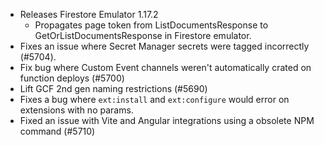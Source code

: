- Releases Firestore Emulator 1.17.2
  - Propagates page token from ListDocumentsResponse to GetOrListDocumentsResponse in Firestore emulator.
- Fixes an issue where Secret Manager secrets were tagged incorrectly (#5704).
- Fix bug where Custom Event channels weren't automatically crated on function deploys (#5700)
- Lift GCF 2nd gen naming restrictions (#5690)
- Fixes a bug where `ext:install` and `ext:configure` would error on extensions with no params.
- Fixed an issue with Vite and Angular integrations using a obsolete NPM command (#5710)
